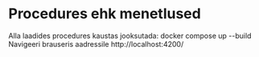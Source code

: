 # Procedures ehk menetlused

Alla laadides procedures kaustas jooksutada: docker compose up --build
Navigeeri brauseris aadressile http://localhost:4200/
